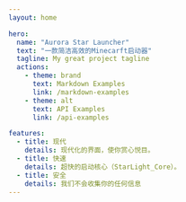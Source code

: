 ```yaml
---
layout: home

hero:
  name: "Aurora Star Launcher"
  text: "一款简洁高效的Minecarft启动器"
  tagline: My great project tagline
  actions:
    - theme: brand
      text: Markdown Examples
      link: /markdown-examples
    - theme: alt
      text: API Examples
      link: /api-examples

features:
  - title: 现代
    details: 现代化的界面，使你赏心悦目。
  - title: 快速
    details: 超快的启动核心（StarLight_Core）。
  - title: 安全
    details: 我们不会收集你的任何信息
---
```


